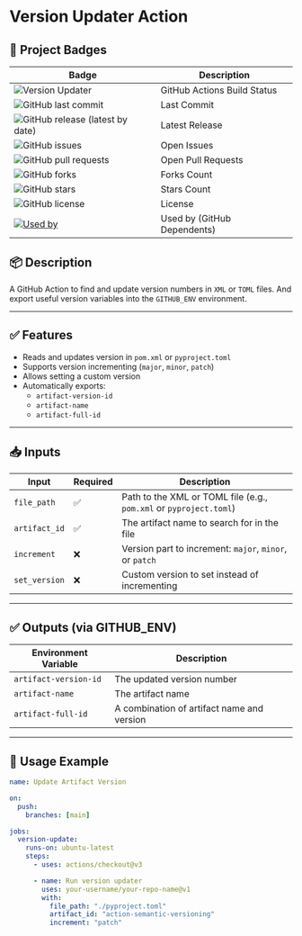 # Version Updater Action

## 🚀 Project Badges



| Badge | Description |
|-------|------------|
| ![Version Updater](https://img.shields.io/github/actions/workflow/status/SourceSpring/action-semantic-versioning/main.yml?branch=main) | GitHub Actions Build Status |
| ![GitHub last commit](https://img.shields.io/github/last-commit/SourceSpring/action-semantic-versioning) | Last Commit |
| ![GitHub release (latest by date)](https://img.shields.io/github/v/release/SourceSpring/action-semantic-versioning) | Latest Release |
| ![GitHub issues](https://img.shields.io/github/issues/SourceSpring/action-semantic-versioning) | Open Issues |
| ![GitHub pull requests](https://img.shields.io/github/issues-pr/SourceSpring/action-semantic-versioning) | Open Pull Requests |
| ![GitHub forks](https://img.shields.io/github/forks/SourceSpring/action-semantic-versioning?style=social) | Forks Count |
| ![GitHub stars](https://img.shields.io/github/stars/SourceSpring/action-semantic-versioning?style=social) | Stars Count |
| ![GitHub license](https://img.shields.io/github/license/SourceSpring/action-semantic-versioning) | License |
| [![Used by](https://img.shields.io/badge/Used%20by-23.2k-blue)](https://github.com/SourceSpring/action-semantic-versioning/network/dependents) | Used by (GitHub Dependents) |

## 📦 Description

A GitHub Action to find and update version numbers in `XML` or `TOML` files.
And export useful version variables into the `GITHUB_ENV` environment.

---

## ✅ Features

- Reads and updates version in `pom.xml` or `pyproject.toml`
- Supports version incrementing (`major`, `minor`, `patch`)
- Allows setting a custom version
- Automatically exports:
  - `artifact-version-id`
  - `artifact-name`
  - `artifact-full-id`

---

## 📥 Inputs

| Input         | Required | Description                                                        |
| ------------- | -------- | ------------------------------------------------------------------ |
| `file_path`   | ✅       | Path to the XML or TOML file (e.g., `pom.xml` or `pyproject.toml`) |
| `artifact_id` | ✅       | The artifact name to search for in the file                        |
| `increment`   | ❌       | Version part to increment: `major`, `minor`, or `patch`            |
| `set_version` | ❌       | Custom version to set instead of incrementing                      |

---

## ✅ Outputs (via GITHUB_ENV)

| Environment Variable  | Description                                |
| --------------------- | ------------------------------------------ |
| `artifact-version-id` | The updated version number                 |
| `artifact-name`       | The artifact name                          |
| `artifact-full-id`    | A combination of artifact name and version |

---

## 🚀 Usage Example

```yaml
name: Update Artifact Version

on:
  push:
    branches: [main]

jobs:
  version-update:
    runs-on: ubuntu-latest
    steps:
      - uses: actions/checkout@v3

      - name: Run version updater
        uses: your-username/your-repo-name@v1
        with:
          file_path: "./pyproject.toml"
          artifact_id: "action-semantic-versioning"
          increment: "patch"
```
